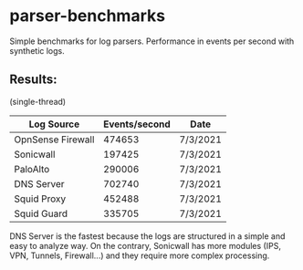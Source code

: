 # parser-benchmarks
Simple benchmarks for log parsers. Performance in events per second with synthetic logs. 

## Results:
(single-thread)

| Log Source        | Events/second     | Date       |
|-------------------|-------------------|------------|
| OpnSense Firewall | 474653            | 7/3/2021   |
| Sonicwall         | 197425            | 7/3/2021   |
| PaloAlto          | 290006            | 7/3/2021   |
| DNS Server        | 702740            | 7/3/2021   |
| Squid Proxy       | 452488            | 7/3/2021   |
| Squid Guard       | 335705            | 7/3/2021   |

DNS Server is the fastest because the logs are structured in a simple and easy to analyze way. On the contrary, Sonicwall has more modules (IPS, VPN, Tunnels, Firewall...) and they require more complex processing. 